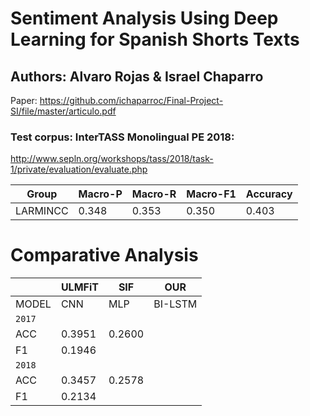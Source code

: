 # Sentiment Analysis Using Deep Learning for Spanish Shorts Texts
## Authors: Alvaro Rojas & Israel Chaparro

Paper: https://github.com/ichaparroc/Final-Project-SI/file/master/articulo.pdf

### Test corpus: InterTASS Monolingual PE 2018:
http://www.sepln.org/workshops/tass/2018/task-1/private/evaluation/evaluate.php

|Group                |Macro-P |Macro-R |Macro-F1  |Accuracy|
|---------------------|--------|--------|----------|--------|
|LARMINCC             |0.348   |0.353   |0.350     |0.403   |

# Comparative Analysis

|       | ULMFiT | SIF    | OUR    | 
|-------|--------|--------|--------|
| MODEL | CNN    | MLP    | BI-LSTM|
|              `2017`              |
| ACC   | 0.3951 | 0.2600 |        |
| F1    | 0.1946 |        |        |
|              `2018`              |
| ACC   | 0.3457 | 0.2578 |        |
| F1    | 0.2134 |        |        |
